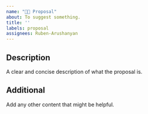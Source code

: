 ```yaml
---
name: "🤌🏼 Proposal"
about: To suggest something.
title: ''
labels: proposal
assignees: Ruben-Arushanyan
---
```


## Description

A clear and concise description of what the proposal is.

## Additional

Add any other content that might be helpful.